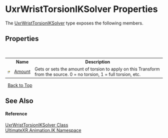 # UxrWristTorsionIKSolver Properties
 

The <a href="T_UltimateXR_Animation_IK_UxrWristTorsionIKSolver">UxrWristTorsionIKSolver</a> type exposes the following members.


## Properties
&nbsp;<table><tr><th></th><th>Name</th><th>Description</th></tr><tr><td>![Public property](media/pubproperty.gif "Public property")</td><td><a href="P_UltimateXR_Animation_IK_UxrWristTorsionIKSolver_Amount">Amount</a></td><td>
Gets or sets the amount of torsion to apply on this Transform from the source. 0 = no torsion, 1 = full torsion, etc.</td></tr></table>&nbsp;
<a href="#uxrwristtorsioniksolver-properties">Back to Top</a>

## See Also


#### Reference
<a href="T_UltimateXR_Animation_IK_UxrWristTorsionIKSolver">UxrWristTorsionIKSolver Class</a><br /><a href="N_UltimateXR_Animation_IK">UltimateXR.Animation.IK Namespace</a><br />